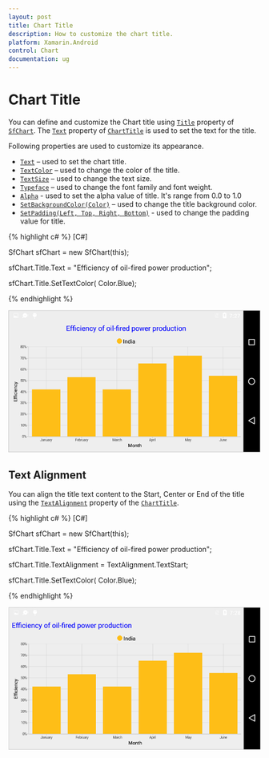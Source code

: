 ```yaml
---
layout: post
title: Chart Title
description: How to customize the chart title. 
platform: Xamarin.Android
control: Chart
documentation: ug
---
```


# Chart Title

You can define and customize the Chart title using [`Title`](https://help.syncfusion.com/cr/cref_files/xamarin-android/sfchart/Syncfusion.SfChart.Android~Com.Syncfusion.Charts.ChartTitle.html) property of [`SfChart`](http://help.syncfusion.com/cr/cref_files/xamarin-android/sfchart/Syncfusion.SfChart.Android~Com.Syncfusion.Charts.SfChart.html). The [`Text`](http://help.syncfusion.com/cr/cref_files/xamarin-android/sfchart/Syncfusion.SfChart.Android~Com.Syncfusion.Charts.ChartTitle~Text.html) property of [`ChartTitle`](https://help.syncfusion.com/cr/cref_files/xamarin-android/sfchart/Syncfusion.SfChart.Android~Com.Syncfusion.Charts.ChartTitle.html) is used to set the text for the title. 

Following properties are used to customize its appearance.

* [`Text`](http://help.syncfusion.com/cr/cref_files/xamarin-android/sfchart/Syncfusion.SfChart.Android~Com.Syncfusion.Charts.ChartTitle~Text.html) – used to set the chart title.
* [`TextColor`](http://help.syncfusion.com/cr/cref_files/xamarin-android/sfchart/Syncfusion.SfChart.Android~Com.Syncfusion.Charts.ChartTitle~TextColors.html) – used to change the color of the title.
* [`TextSize`](http://help.syncfusion.com/cr/cref_files/xamarin-android/sfchart/Syncfusion.SfChart.Android~Com.Syncfusion.Charts.ChartTitle~TextSize.html) – used to change the text size.
* [`Typeface`](http://help.syncfusion.com/cr/cref_files/xamarin-android/sfchart/Syncfusion.SfChart.Android~Com.Syncfusion.Charts.ChartTitle~Typeface.html) – used to change the font family and font weight.
* [`Alpha`](http://help.syncfusion.com/cr/cref_files/xamarin-android/sfchart/Syncfusion.SfChart.Android~Com.Syncfusion.Charts.ChartTitle~Alpha.html) - used to set the alpha value of title. It's range from 0.0 to 1.0
* [`SetBackgroundColor(Color)`]() – used to change the title background color.
* [`SetPadding(Left, Top, Right, Bottom)`]() - used to change the padding value for title.

{% highlight c# %}
[C#]

SfChart sfChart = new SfChart(this);

sfChart.Title.Text = "Efficiency of oil-fired power production";

sfChart.Title.SetTextColor( Color.Blue);

{% endhighlight %}

![](charttitle_images/charttitle_img1.png)

## Text Alignment

You can align the title text content to the Start, Center or End of the title using the [`TextAlignment`](http://help.syncfusion.com/cr/cref_files/xamarin-android/sfchart/Syncfusion.SfChart.Android~Com.Syncfusion.Charts.ChartTitle~TextAlignment.html) property of the [`ChartTitle`](http://help.syncfusion.com/cr/cref_files/xamarin-android/sfchart/Syncfusion.SfChart.Android~Com.Syncfusion.Charts.ChartTitle.html).

{% highlight c# %}
[C#]

SfChart sfChart = new SfChart(this);

sfChart.Title.Text = "Efficiency of oil-fired power production";

sfChart.Title.TextAlignment = TextAlignment.TextStart;

sfChart.Title.SetTextColor( Color.Blue);

{% endhighlight %}

![](charttitle_images/charttitle_img2.png)